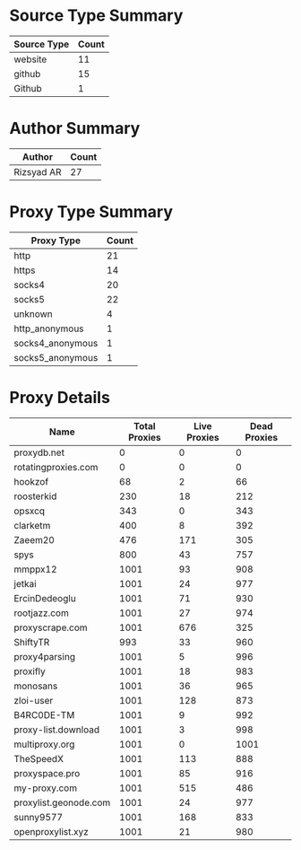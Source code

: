 # Source Type Summary

| Source Type | Count |
|-------------|-------|
| website | 11 |
| github | 15 |
| Github | 1 |


# Author Summary

| Author | Count |
|--------|-------|
| Rizsyad AR | 27 |


# Proxy Type Summary

| Proxy Type | Count |
|------------|-------|
| http | 21 |
| https | 14 |
| socks4 | 20 |
| socks5 | 22 |
| unknown | 4 |
| http_anonymous | 1 |
| socks4_anonymous | 1 |
| socks5_anonymous | 1 |


# Proxy Details

| Name | Total Proxies | Live Proxies | Dead Proxies |
|------|---------------|--------------|---------------|
| proxydb.net | 0 | 0 | 0 |
| rotatingproxies.com | 0 | 0 | 0 |
| hookzof | 68 | 2 | 66 |
| roosterkid | 230 | 18 | 212 |
| opsxcq | 343 | 0 | 343 |
| clarketm | 400 | 8 | 392 |
| Zaeem20 | 476 | 171 | 305 |
| spys | 800 | 43 | 757 |
| mmppx12 | 1001 | 93 | 908 |
| jetkai | 1001 | 24 | 977 |
| ErcinDedeoglu | 1001 | 71 | 930 |
| rootjazz.com | 1001 | 27 | 974 |
| proxyscrape.com | 1001 | 676 | 325 |
| ShiftyTR | 993 | 33 | 960 |
| proxy4parsing | 1001 | 5 | 996 |
| proxifly | 1001 | 18 | 983 |
| monosans | 1001 | 36 | 965 |
| zloi-user | 1001 | 128 | 873 |
| B4RC0DE-TM | 1001 | 9 | 992 |
| proxy-list.download | 1001 | 3 | 998 |
| multiproxy.org | 1001 | 0 | 1001 |
| TheSpeedX | 1001 | 113 | 888 |
| proxyspace.pro | 1001 | 85 | 916 |
| my-proxy.com | 1001 | 515 | 486 |
| proxylist.geonode.com | 1001 | 24 | 977 |
| sunny9577 | 1001 | 168 | 833 |
| openproxylist.xyz | 1001 | 21 | 980 |
